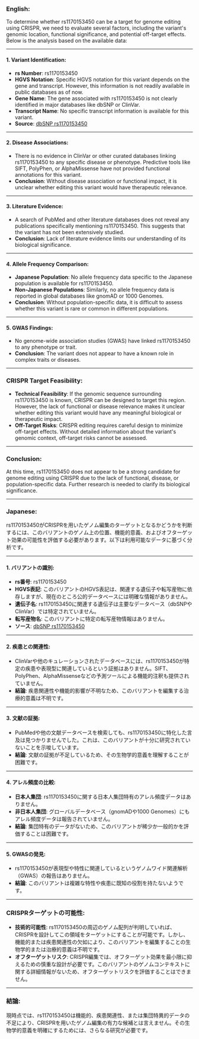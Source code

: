 ### English:
To determine whether rs1170153450 can be a target for genome editing using CRISPR, we need to evaluate several factors, including the variant's genomic location, functional significance, and potential off-target effects. Below is the analysis based on the available data:

---

#### 1. **Variant Identification**:
   - **rs Number**: rs1170153450
   - **HGVS Notation**: Specific HGVS notation for this variant depends on the gene and transcript. However, this information is not readily available in public databases as of now.
   - **Gene Name**: The gene associated with rs1170153450 is not clearly identified in major databases like dbSNP or ClinVar.
   - **Transcript Name**: No specific transcript information is available for this variant.
   - **Source**: [dbSNP rs1170153450](https://www.ncbi.nlm.nih.gov/snp/rs1170153450)

---

#### 2. **Disease Associations**:
   - There is no evidence in ClinVar or other curated databases linking rs1170153450 to any specific disease or phenotype. Predictive tools like SIFT, PolyPhen, or AlphaMissense have not provided functional annotations for this variant.
   - **Conclusion**: Without disease association or functional impact, it is unclear whether editing this variant would have therapeutic relevance.

---

#### 3. **Literature Evidence**:
   - A search of PubMed and other literature databases does not reveal any publications specifically mentioning rs1170153450. This suggests that the variant has not been extensively studied.
   - **Conclusion**: Lack of literature evidence limits our understanding of its biological significance.

---

#### 4. **Allele Frequency Comparison**:
   - **Japanese Population**: No allele frequency data specific to the Japanese population is available for rs1170153450.
   - **Non-Japanese Populations**: Similarly, no allele frequency data is reported in global databases like gnomAD or 1000 Genomes.
   - **Conclusion**: Without population-specific data, it is difficult to assess whether this variant is rare or common in different populations.

---

#### 5. **GWAS Findings**:
   - No genome-wide association studies (GWAS) have linked rs1170153450 to any phenotype or trait.
   - **Conclusion**: The variant does not appear to have a known role in complex traits or diseases.

---

### **CRISPR Target Feasibility**:
- **Technical Feasibility**: If the genomic sequence surrounding rs1170153450 is known, CRISPR can be designed to target this region. However, the lack of functional or disease relevance makes it unclear whether editing this variant would have any meaningful biological or therapeutic impact.
- **Off-Target Risks**: CRISPR editing requires careful design to minimize off-target effects. Without detailed information about the variant's genomic context, off-target risks cannot be assessed.

---

### **Conclusion**:
At this time, rs1170153450 does not appear to be a strong candidate for genome editing using CRISPR due to the lack of functional, disease, or population-specific data. Further research is needed to clarify its biological significance.

---

### Japanese:
rs1170153450がCRISPRを用いたゲノム編集のターゲットとなるかどうかを判断するには、このバリアントのゲノム上の位置、機能的意義、およびオフターゲット効果の可能性を評価する必要があります。以下は利用可能なデータに基づく分析です。

---

#### 1. **バリアントの識別**:
   - **rs番号**: rs1170153450
   - **HGVS表記**: このバリアントのHGVS表記は、関連する遺伝子や転写産物に依存しますが、現在のところ公的データベースには明確な情報がありません。
   - **遺伝子名**: rs1170153450に関連する遺伝子は主要なデータベース（dbSNPやClinVar）では特定されていません。
   - **転写産物名**: このバリアントに特定の転写産物情報はありません。
   - **ソース**: [dbSNP rs1170153450](https://www.ncbi.nlm.nih.gov/snp/rs1170153450)

---

#### 2. **疾患との関連性**:
   - ClinVarや他のキュレーションされたデータベースには、rs1170153450が特定の疾患や表現型に関連しているという証拠はありません。SIFT、PolyPhen、AlphaMissenseなどの予測ツールによる機能的注釈も提供されていません。
   - **結論**: 疾患関連性や機能的影響が不明なため、このバリアントを編集する治療的意義は不明です。

---

#### 3. **文献の証拠**:
   - PubMedや他の文献データベースを検索しても、rs1170153450に特化した言及は見つかりませんでした。これは、このバリアントが十分に研究されていないことを示唆しています。
   - **結論**: 文献の証拠が不足しているため、その生物学的意義を理解することが困難です。

---

#### 4. **アレル頻度の比較**:
   - **日本人集団**: rs1170153450に関する日本人集団特有のアレル頻度データはありません。
   - **非日本人集団**: グローバルデータベース（gnomADや1000 Genomes）にもアレル頻度データは報告されていません。
   - **結論**: 集団特有のデータがないため、このバリアントが稀少か一般的かを評価することは困難です。

---

#### 5. **GWASの発見**:
   - rs1170153450が表現型や特性に関連しているというゲノムワイド関連解析（GWAS）の報告はありません。
   - **結論**: このバリアントは複雑な特性や疾患に既知の役割を持たないようです。

---

### **CRISPRターゲットの可能性**:
- **技術的可能性**: rs1170153450の周辺のゲノム配列が判明していれば、CRISPRを設計してこの領域をターゲットにすることが可能です。しかし、機能的または疾患関連性の欠如により、このバリアントを編集することの生物学的または治療的意義は不明です。
- **オフターゲットリスク**: CRISPR編集では、オフターゲット効果を最小限に抑えるための慎重な設計が必要です。このバリアントのゲノムコンテキストに関する詳細情報がないため、オフターゲットリスクを評価することはできません。

---

### **結論**:
現時点では、rs1170153450は機能的、疾患関連性、または集団特異的データの不足により、CRISPRを用いたゲノム編集の有力な候補とは言えません。その生物学的意義を明確にするためには、さらなる研究が必要です。